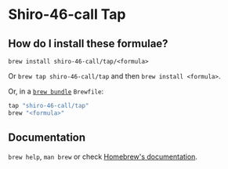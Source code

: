 # Shiro-46-call Tap

## How do I install these formulae?

`brew install shiro-46-call/tap/<formula>`

Or `brew tap shiro-46-call/tap` and then `brew install <formula>`.

Or, in a [`brew bundle`](https://github.com/Homebrew/homebrew-bundle) `Brewfile`:

```ruby
tap "shiro-46-call/tap"
brew "<formula>"
```

## Documentation

`brew help`, `man brew` or check [Homebrew's documentation](https://docs.brew.sh).
